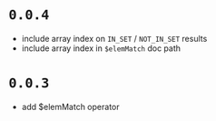 # `0.0.4`

* include array index on `IN_SET` / `NOT_IN_SET` results
* include array index in `$elemMatch` doc path

# `0.0.3`

* add $elemMatch operator
